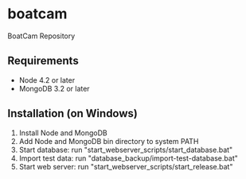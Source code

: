 # boatcam
BoatCam Repository

## Requirements
- Node 4.2 or later
- MongoDB 3.2 or later

## Installation (on Windows)
1) Install Node and MongoDB
2) Add Node and MongoDB bin directory to system PATH
3) Start database: run "start_webserver_scripts/start_database.bat"
4) Import test data: run "database_backup/import-test-database.bat"
5) Start web server: run "start_webserver_scripts/start_release.bat"
